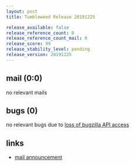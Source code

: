 ```yaml
---
layout: post
title: Tumbleweed Release 20191225

release_available: false
release_reference_count: 0
release_reference_count_mail: 0
release_score: 99
release_stability_level: pending
release_version: 20191225
---
```


## mail (0:0)

no relevant mails

## bugs (0)

<!--more-->

no relevant bugs due to [loss of bugzilla API access](https://bugzilla.opensuse.org/show_bug.cgi?id=1157722)



## links

- [mail announcement](https://lists.opensuse.org/opensuse-factory/2019-12/msg00207.html)
